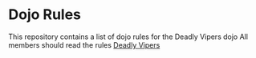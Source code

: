 Dojo Rules
==========

This repository contains a list of dojo rules for the Deadly Vipers dojo
All members should read the rules [Deadly Vipers](https://github.com/deadlyvipers)

